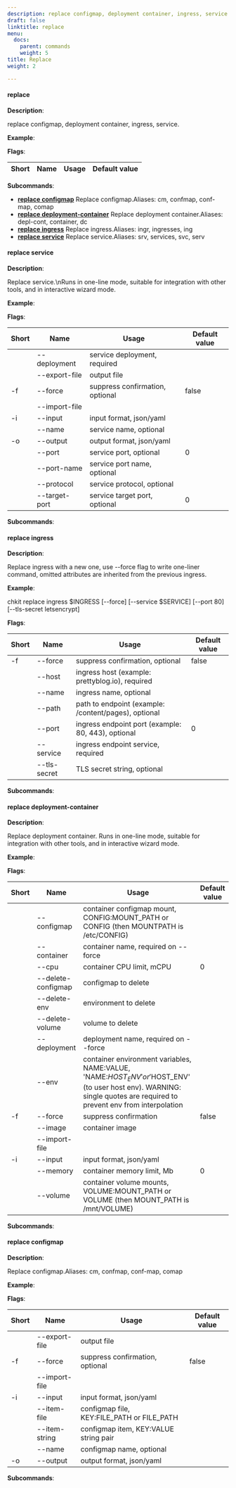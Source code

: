 ```yaml
---
description: replace configmap, deployment container, ingress, service.
draft: false
linktitle: replace
menu:
  docs:
    parent: commands
    weight: 5
title: Replace
weight: 2

---
```


#### <a name="replace">replace</a>

**Description**:

replace configmap, deployment container, ingress, service.

**Example**:



**Flags**:

| Short | Name | Usage | Default value |
| ----- | ---- | ----- | ------------- |


**Subcommands**:

* **[replace configmap](#replace_configmap)** Replace configmap.Aliases: cm, confmap, conf-map, comap
* **[replace deployment-container](#replace_deployment-container)** Replace deployment container.Aliases: depl-cont, container, dc
* **[replace ingress](#replace_ingress)** Replace ingress.Aliases: ingr, ingresses, ing
* **[replace service](#replace_service)** Replace service.Aliases: srv, services, svc, serv


#### <a name="replace_service">replace service</a>

**Description**:

Replace service.\nRuns in one-line mode, suitable for integration with other tools, and in interactive wizard mode.

**Example**:



**Flags**:

| Short | Name | Usage | Default value |
| ----- | ---- | ----- | ------------- |
|  | --deployment | service deployment, required |  |
|  | --export-file | output file |  |
| -f | --force | suppress confirmation, optional | false |
|  | --import-file |  |  |
| -i | --input | input format, json/yaml |  |
|  | --name | service name, optional |  |
| -o | --output | output format, json/yaml |  |
|  | --port | service port, optional | 0 |
|  | --port-name | service port name, optional |  |
|  | --protocol | service protocol, optional |  |
|  | --target-port | service target port, optional | 0 |


**Subcommands**:



#### <a name="replace_ingress">replace ingress</a>

**Description**:

Replace ingress with a new one, use --force flag to write one-liner command, omitted attributes are inherited from the previous ingress.

**Example**:

chkit replace ingress $INGRESS [--force] [--service $SERVICE] [--port 80] [--tls-secret letsencrypt]

**Flags**:

| Short | Name | Usage | Default value |
| ----- | ---- | ----- | ------------- |
| -f | --force | suppress confirmation, optional | false |
|  | --host | ingress host (example: prettyblog.io), required |  |
|  | --name | ingress name, optional |  |
|  | --path | path to endpoint (example: /content/pages), optional |  |
|  | --port | ingress endpoint port (example: 80, 443), optional | 0 |
|  | --service | ingress endpoint service, required |  |
|  | --tls-secret | TLS secret string, optional |  |


**Subcommands**:



#### <a name="replace_deployment-container">replace deployment-container</a>

**Description**:

Replace deployment container.
Runs in one-line mode, suitable for integration with other tools, and in interactive wizard mode.

**Example**:



**Flags**:

| Short | Name | Usage | Default value |
| ----- | ---- | ----- | ------------- |
|  | --configmap | container configmap mount, CONFIG:MOUNT_PATH or CONFIG (then MOUNTPATH is /etc/CONFIG) |  |
|  | --container | container name, required on --force |  |
|  | --cpu | container CPU limit, mCPU | 0 |
|  | --delete-configmap | configmap to delete |  |
|  | --delete-env | environment to delete |  |
|  | --delete-volume | volume to delete |  |
|  | --deployment | deployment name, required on --force |  |
|  | --env | container environment variables, NAME:VALUE, 'NAME:$HOST_ENV' or '$HOST_ENV' (to user host env). WARNING: single quotes are required to prevent env from interpolation |  |
| -f | --force | suppress confirmation | false |
|  | --image | container image |  |
|  | --import-file |  |  |
| -i | --input | input format, json/yaml |  |
|  | --memory | container memory limit, Mb | 0 |
|  | --volume | container volume mounts, VOLUME:MOUNT_PATH or VOLUME (then MOUNT_PATH is /mnt/VOLUME) |  |


**Subcommands**:



#### <a name="replace_configmap">replace configmap</a>

**Description**:

Replace configmap.Aliases: cm, confmap, conf-map, comap

**Example**:



**Flags**:

| Short | Name | Usage | Default value |
| ----- | ---- | ----- | ------------- |
|  | --export-file | output file |  |
| -f | --force | suppress confirmation, optional | false |
|  | --import-file |  |  |
| -i | --input | input format, json/yaml |  |
|  | --item-file | configmap file, KEY:FILE_PATH or FILE_PATH |  |
|  | --item-string | configmap item, KEY:VALUE string pair |  |
|  | --name | configmap name, optional |  |
| -o | --output | output format, json/yaml |  |


**Subcommands**:



